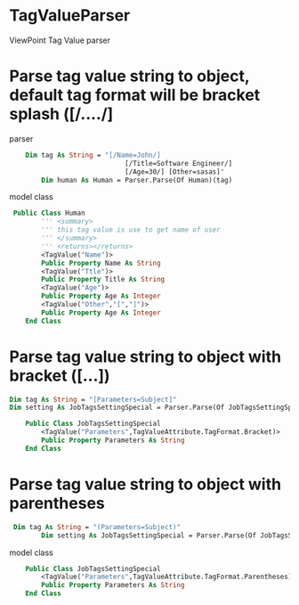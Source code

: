 # TagValueParser
ViewPoint Tag Value parser

# Parse tag value string to object, default tag format will be bracket splash ([/..../] 
parser
```vb
    Dim tag As String = "[/Name=John/]
                             [/Title=Software Engineer/]
                             [/Age=30/] [Other=sasas]"
        Dim human As Human = Parser.Parse(Of Human)(tag)
```
model class
```vb
 Public Class Human
        ''' <summary>
        ''' this tag value is use to get name of user
        ''' </summary>
        ''' <returns></returns>
        <TagValue("Name")>
        Public Property Name As String
        <TagValue("Ttle")>
        Public Property Title As String
        <TagValue("Age")>
        Public Property Age As Integer
        <TagValue("Other","[","]")>
        Public Property Age As Integer
    End Class
```
# Parse tag value string to object with bracket ([...])
```vb
Dim tag As String = "[Parameters=Subject]"
Dim setting As JobTagsSettingSpecial = Parser.Parse(Of JobTagsSettingSpecial)(tag)
```

```vb
    Public Class JobTagsSettingSpecial
        <TagValue("Parameters",TagValueAttribute.TagFormat.Bracket)>
        Public Property Parameters As String
    End Class
```

# Parse tag value string to object with parentheses
```vb
 Dim tag As String = "(Parameters=Subject)"
        Dim setting As JobTagsSettingSpecial = Parser.Parse(Of JobTagsSettingSpecial)(tag)
```
model class
```vb
    Public Class JobTagsSettingSpecial
        <TagValue("Parameters",TagValueAttribute.TagFormat.Parentheses)>
        Public Property Parameters As String
    End Class
```
